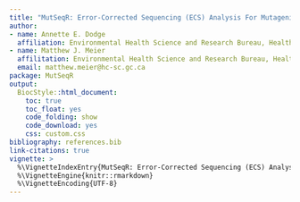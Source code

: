 ```yaml
---
title: "MutSeqR: Error-Corrected Sequencing (ECS) Analysis For Mutagenicity Assessment"
author:
- name: Annette E. Dodge
  affiliation: Environmental Health Science and Research Bureau, Health Canada, Ottawa, ON, Canada.
- name: Matthew J. Meier
  affilitation: Environmental Health Science and Research Bureau, Health Canada, Ottawa, ON, Canada.
  email: matthew.meier@hc-sc.gc.ca
package: MutSeqR
output:
  BiocStyle::html_document:
    toc: true
    toc_float: yes
    code_folding: show
    code_download: yes
    css: custom.css
bibliography: references.bib
link-citations: true
vignette: >
  %\VignetteIndexEntry{MutSeqR: Error-Corrected Sequencing (ECS) Analysis For Mutagenicity Assessment}
  %\VignetteEngine{knitr::rmarkdown}
  %\VignetteEncoding{UTF-8}
---
```

  





































































































































































































